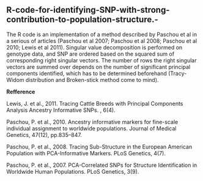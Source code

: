## R-code-for-identifying-SNP-with-strong-contribution-to-population-structure.-
The R code is an implementation of a method described by Paschou et al in a serious of articles (Paschou et al 2007; Paschou et al 2008; Paschou et al 2010; Lewis et al 2011).  Singular value decomposition is performed on genotype data, and SNP are ordered based on the squared sum of corresponding right singular vectors. The number of rows the right singular vectors are summed over depends on the number of significant principal components identified, which has to be determined beforehand (Tracy-Widom distribution and Broken-stick method come to mind).

**Refference**

Lewis, J. et al., 2011. Tracing Cattle Breeds with Principal Components Analysis Ancestry Informative SNPs. , 6(4).

Paschou, P. et al., 2010. Ancestry informative markers for fine-scale individual assignment to worldwide populations. Journal of Medical 
Genetics, 47(12), pp.835–847.

Paschou, P. et al., 2008. Tracing Sub-Structure in the European American Population with PCA-Informative Markers. PLoS Genetics, 4(7).

Paschou, P. et al., 2007. PCA-Correlated SNPs for Structure Identification in Worldwide Human Populations. PLoS Genetics, 3(9).



